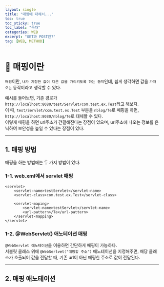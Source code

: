 ```yaml
---
layout: single
title: "매핑에 대해서..."
toc: true
toc_sticky: true
toc_label: "목차"
categories: WEB
excerpt: "GET과 POST란?"
tag: [WEB, METHOD]
--- 
```


# 📘 매핑이란
`매핑`이란, `내가 지정한 값이 다른 값을 가리키도록 하는 동작`인데, 쉽게 생각하면 값을 `가져오는` 동작이라고 생각할 수 있다.  

예시를 들어보면, 기존 경로가 `http://localhost:8080/test/Servlet/com.test.ex.Test`라고 해보자.  
이 때, `test/Servlet/com.test.ex.Test` 부분을 `nblog/Te`로 매핑을 하면, `http://localhost:8080/nblog/Te`로 대체할 수 있다.  
이렇게 매핑을 하면 url주소가 간결해진다는 장점이 있으며, url주소에 나오는 정보를 은닉하여 보안성을 높일 수 있다는 장점이 있다.  

---

## 1. 매핑 방법
매핑을 하는 방법에는 두 가지 방법이 있다.  
### 1-1. web.xml에서 servlet 매핑

```
<servlet>
    <servlet-name>testServlet</servlet-name>
    <servlet-class>com.test.ex.Test</servlet-class>

    <servlet-maping>
        <servlet-name>testServlet</servlet-name>
        <url-pattern>/Te</url-pattern>
    </servlet-mapping>
</servlet>
```

### 1-2. @WebServlet() 애노테이션 매핑
`@WebServlet 애노테이션`을 이용하면 간단하게 매핑이 가능하다.  
서블릿 클래스 위에 `@WebSerlvet("매핑할 주소")` 애노테이션을 지정해주면, 해당 클래스가 호출되어 값을 전달할 때, 기존 url이 아닌 매핑한 주소로 값이 전달된다.

---

## 2. 매핑 애노테이션